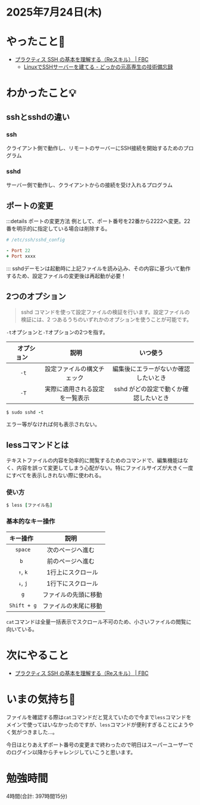 # 2025年7月24日(木)

# やったこと📝

- [プラクティス SSH の基本を理解する（Reスキル） \| FBC](https://bootcamp.fjord.jp/practices/305)
  - [LinuxでSSHサーバーを建てる \- どっかの元高専生の技術備忘録](https://datsuka-qwerty.hatenablog.com/entry/linuxtips/build-ssh)

# わかったこと💡

## sshとsshdの違い

### ssh

クライアント側で動作し、リモートのサーバーにSSH接続を開始するためのプログラム

### sshd

サーバー側で動作し、クライアントからの接続を受け入れるプログラム

## ポートの変更

:::details ポートの変更方法
例として、ポート番号を22番から2222へ変更。22番を明示的に指定している場合は削除する。

```ruby
# /etc/ssh/sshd_config

- Port 22
+ Port xxxx
```

:::
sshdデーモンは起動時に上記ファイルを読み込み、その内容に基づいて動作するため、設定ファイルの変更後は再起動が必要！

## 2つのオプション

> sshd コマンドを使って設定ファイルの検証を行います。設定ファイルの検証には、2 つあるうちのいずれかのオプションを使うことが可能です。

`-t`オプションと`-T`オプションの2つを指す。

| 　オプション   |            　説明              |               いつ使う                |
| :------------: | :----------------------------: | :-----------------------------------: |
|      `-t`      |   設定ファイルの構文チェック   | 編集後にエラーがないか確認したいとき  |
|      `-T`      | 実際に適用される設定を一覧表示 | sshd がどの設定で動くか確認したいとき |

```ruby
$ sudo sshd -t
```

エラー等がなければ何も表示されない。

## lessコマンドとは 

テキストファイルの内容を効率的に閲覧するためのコマンドで、編集機能はなく、内容を誤って変更してしまう心配がない。特にファイルサイズが大きく一度にすべてを表示しきれない際に使われる。

### 使い方

```ruby
$ less [ファイル名]
```

### 基本的なキー操作

| キー操作    |        説明          |
| :---------: | :------------------: |
|   `space`   |  次のページへ進む    |
|    `b`      |  前のページへ進む    |
|  `↑`, `k`   |  1行上にスクロール   |
|  `↓`, `j`   |  1行下にスクロール   |
|     `g`     | ファイルの先頭に移動 |
| `Shift + g` | ファイルの末尾に移動 |

`cat`コマンドは全量一括表示でスクロール不可のため、小さいファイルの閲覧に向いている。

# 次にやること

- [プラクティス SSH の基本を理解する（Reスキル） \| FBC](https://bootcamp.fjord.jp/practices/305)

# いまの気持ち🫶

ファイルを確認する際は`cat`コマンドだと覚えていたので今まで`less`コマンドをメインで使ってはいなかったのですが、`less`コマンドが便利すぎることにようやく気がつきました…。

今日はとりあえずポート番号の変更まで終わったので明日はスーパーユーザーでのログイン以降からチャレンジしていこうと思います。

# 勉強時間

4時間(合計: 397時間15分)
